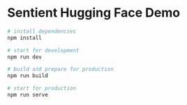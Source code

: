 # Sentient Hugging Face Demo

```sh
# install dependencies
npm install

# start for development
npm run dev

# build and prepare for production
npm run build

# start for production
npm run serve
```
